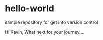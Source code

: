 # hello-world
sample repository for get into version control

Hi Kavin,
  What next for your journey....
